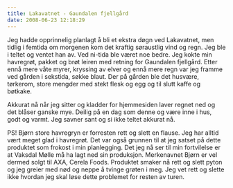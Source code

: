 ```yaml
---
title: Lakavatnet - Gaundalen fjellgård
date: 2008-06-23 12:18:29
---
```


Jeg hadde opprinnelig planlagt å bli et ekstra døgn ved Lakavatnet, men tidlig i femtida om morgenen kom det kraftig søraustlig vind og regn.  Jeg ble i teltet og ventet han av. Ved ni-tida ble været noe bedre. Jeg kokte min havregrøt, pakket og brøt leiren med retning for Gaundalen fjellgård. Etter ennå mere våte myrer, kryssing av elver og ennå mere regn var jeg framme ved gården i sekstida, søkke blaut. Der på gården ble det husvære, tørkerom, store mengder med stekt flesk og egg og til slutt kaffe og bøtkake.

Akkurat nå når jeg sitter og kladder for hjemmesiden laver regnet ned og det blåser ganske mye. Deilig på en dag som denne og være inne i hus, godt og varmt. Jeg savner sant og si ikke teltet akkurat nå.

PS! Bjørn store havregryn er forresten rett og slett en flause. Jeg har alltid vært meget glad i havregrøt. Det var også grunnen til at jeg satset på dette produktet som frokost i min planlegging. Det jeg nå ser til min fortvilelse er at Vaksdal Mølle må ha lagt ned sin produksjon. Merkenavnet Bjørn er vel dermed solgt til AXA, Cerela Foods. Produktet smaker nå rett og slett pyton og jeg greier med nød og neppe å tvinge grøten i meg. Jeg vet rett og slette ikke hvordan jeg skal løse dette problemet for resten av turen.
